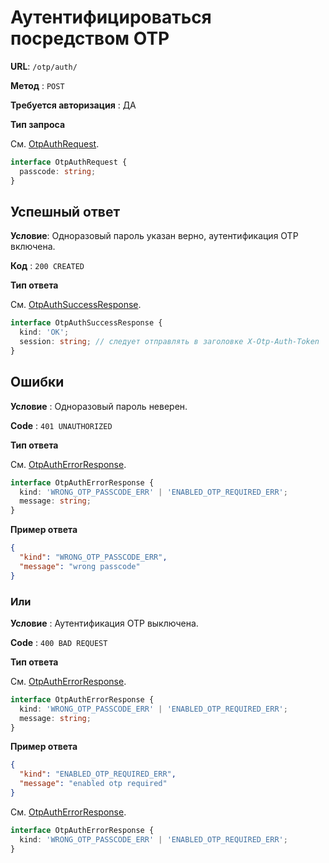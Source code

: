# Аутентифицироваться посредством OTP

**URL**: `/otp/auth/`

**Метод** : `POST`

**Требуется авторизация** : ДА

**Тип запроса**

См. [OtpAuthRequest](/api-docs/types.md#OtpAuthRequest).

```typescript
interface OtpAuthRequest {
  passcode: string;
}
```

## Успешный ответ

**Условие**: Одноразовый пароль указан верно, аутентификация OTP включена.

**Код** : `200 CREATED`

**Тип ответа**

См. [OtpAuthSuccessResponse](/api-docs/types.md#OtpAuthSuccessResponse).

```typescript
interface OtpAuthSuccessResponse {
  kind: 'OK';
  session: string; // следует отправлять в заголовке X-Otp-Auth-Token
}
```

## Ошибки

**Условие** : Одноразовый пароль неверен.

**Code** : `401 UNAUTHORIZED`

**Тип ответа**

См. [OtpAuthErrorResponse](/api-docs/types.md#OtpAuthErrorResponse).

```typescript
interface OtpAuthErrorResponse {
  kind: 'WRONG_OTP_PASSCODE_ERR' | 'ENABLED_OTP_REQUIRED_ERR';
  message: string;
}
```

**Пример ответа**

```json
{
  "kind": "WRONG_OTP_PASSCODE_ERR",
  "message": "wrong passcode"
}
```

### Или

**Условие** : Аутентификация OTP выключена.

**Code** : `400 BAD REQUEST`

**Тип ответа**

См. [OtpAuthErrorResponse](/api-docs/types.md#OtpAuthErrorResponse).

```typescript
interface OtpAuthErrorResponse {
  kind: 'WRONG_OTP_PASSCODE_ERR' | 'ENABLED_OTP_REQUIRED_ERR';
  message: string;
}
```

**Пример ответа**

```json
{
  "kind": "ENABLED_OTP_REQUIRED_ERR",
  "message": "enabled otp required"
}
```

См. [OtpAuthErrorResponse](/api-docs/types.md#OtpAuthErrorResponse).

```typescript
interface OtpAuthErrorResponse {
  kind: 'WRONG_OTP_PASSCODE_ERR' | 'ENABLED_OTP_REQUIRED_ERR';
}
```
